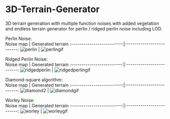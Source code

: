 # 3D-Terrain-Generator
 3D terrain generation with multiple function noises with added vegetation and endless terrain generator for perlin / ridged perlin noise including LOD. 
 
Perlin Noise:
</br>
Noise map           |  Generated terrain
:-------------------------:|:-------------------------:
 ![perlin](https://user-images.githubusercontent.com/105114750/203413494-4a2103b1-441b-400c-838a-937770f5d801.JPG) |  ![perlingif](https://user-images.githubusercontent.com/105114750/214107853-ac97b6b0-5c0a-4b91-aad7-f7aaeb5faaae.gif)


Ridged Perlin Noise:
</br>
 Noise map           |  Generated terrain
:-------------------------:|:-------------------------:
 ![ridgedperlin](https://user-images.githubusercontent.com/105114750/203413541-83d095bf-ac76-4dec-93a5-d927d6e7ba86.JPG) | ![ridgedperlingif](https://user-images.githubusercontent.com/105114750/214108420-93a8dd1e-a26b-4dc4-a890-16e680695dc9.gif)



Diamond-square algorithm:
</br>
Noise map           |  Generated terrain
:-------------------------:|:-------------------------:
 ![diamond2](https://user-images.githubusercontent.com/105114750/203413621-fb93e3b2-13ce-442f-a3e0-a6fe9379e157.JPG) |  ![diamondgif](https://user-images.githubusercontent.com/105114750/214108606-ba033686-149e-4676-a3fa-be556d7e7174.gif)

Worley Noise:
</br>
 Noise map           |  Generated terrain
:-------------------------:|:-------------------------:
 ![worley](https://user-images.githubusercontent.com/105114750/203413669-b5da88be-df01-4b70-8f29-9dde23fe4a91.JPG) |  ![worleygif](https://user-images.githubusercontent.com/105114750/214108716-f95494b8-f983-44b3-b268-1b5304579738.gif)
